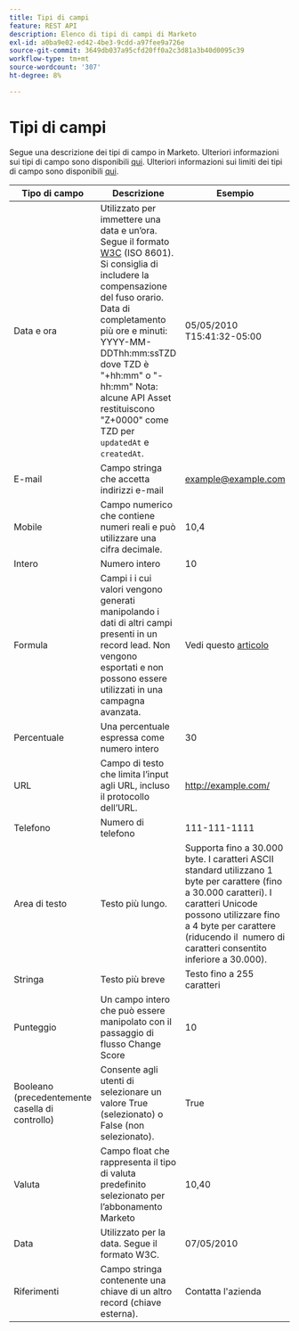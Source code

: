 ```yaml
---
title: Tipi di campi
feature: REST API
description: Elenco di tipi di campi di Marketo
exl-id: a0ba9e02-ed42-4be3-9cdd-a97fee9a726e
source-git-commit: 3649db037a95cfd20ff0a2c3d81a3b40d0095c39
workflow-type: tm+mt
source-wordcount: '307'
ht-degree: 8%

---
```


# Tipi di campi

Segue una descrizione dei tipi di campo in Marketo. Ulteriori informazioni sui tipi di campo sono disponibili [qui](https://experienceleague.adobe.com/en/docs/marketo/using/product-docs/administration/field-management/custom-field-type-glossary). Ulteriori informazioni sui limiti dei tipi di campo sono disponibili [qui](https://nation.marketo.com/t5/knowledgebase/marketo-field-limits-by-field-type/ta-p/251613).

| Tipo di campo | Descrizione | Esempio |
| --- | --- | --- |
| Data e ora | Utilizzato per immettere una data e un’ora. Segue il formato [W3C](https://www.w3.org/TR/NOTE-datetime) (ISO 8601). Si consiglia di includere la compensazione del fuso orario. Data di completamento più ore e minuti: YYYY-MM-DDThh:mm:ssTZD dove TZD è &quot;+hh:mm&quot; o &quot;-hh:mm&quot; Nota: alcune API Asset restituiscono &quot;Z+0000&quot; come TZD per `updatedAt` e `createdAt`. | 05/05/2010 T15:41:32-05:00 |
| E-mail | Campo stringa che accetta indirizzi e-mail | <example@example.com> |
| Mobile | Campo numerico che contiene numeri reali e può utilizzare una cifra decimale. | 10,4 |
| Intero | Numero intero | 10 |
| Formula | Campi i i cui valori vengono generati manipolando i dati di altri campi presenti in un record lead. Non vengono esportati e non possono essere utilizzati in una campagna avanzata. | Vedi questo [articolo](https://experienceleague.adobe.com/en/docs/marketo/using/product-docs/administration/field-management/create-and-use-a-concatenated-string-formula-field) |
| Percentuale | Una percentuale espressa come numero intero | 30 |
| URL | Campo di testo che limita l’input agli URL, incluso il protocollo dell’URL. | <http://example.com/> |
| Telefono | Numero di telefono | 111-111-1111 |
| Area di testo | Testo più lungo. | Supporta fino a 30.000 byte. I caratteri ASCII standard utilizzano 1 byte per carattere (fino a 30.000 caratteri). I caratteri Unicode possono utilizzare fino a 4 byte per carattere (riducendo il  numero di caratteri consentito inferiore a 30.000). |
| Stringa | Testo più breve | Testo fino a 255 caratteri |
| Punteggio | Un campo intero che può essere manipolato con il passaggio di flusso Change Score | 10 |
| Booleano (precedentemente casella di controllo) | Consente agli utenti di selezionare un valore True (selezionato) o False (non selezionato). | True |
| Valuta | Campo float che rappresenta il tipo di valuta predefinito selezionato per l’abbonamento Marketo | 10,40 |
| Data | Utilizzato per la data. Segue il formato W3C. | 07/05/2010 |
| Riferimenti | Campo stringa contenente una chiave di un altro record (chiave esterna). | Contatta l&#39;azienda |
